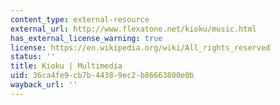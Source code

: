 ```yaml
---
content_type: external-resource
external_url: http://www.flexatone.net/kioku/music.html
has_external_license_warning: true
license: https://en.wikipedia.org/wiki/All_rights_reserved
status: ''
title: Kioku | Multimedia
uid: 36ca4fe9-cb7b-4438-9ec2-b86663800e0b
wayback_url: ''
---
```

